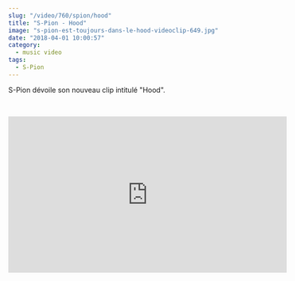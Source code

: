 ```yaml
--- 
slug: "/video/760/spion/hood"
title: "S-Pion - Hood"
image: "s-pion-est-toujours-dans-le-hood-videoclip-649.jpg"
date: "2018-04-01 10:00:57"
category:
  - music video
tags:
  - S-Pion
---
```

<p>S-Pion dévoile son nouveau clip intitulé "Hood".</p><br/><p><iframe width="560" height="315" src="https://www.youtube.com/embed/2mfpsJsIm74" frameborder="0" allow="autoplay; encrypted-media" allowfullscreen></iframe></p>